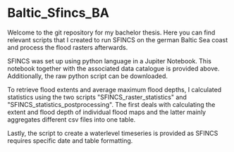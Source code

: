 # Baltic_Sfincs_BA
 Welcome to the git repository for my bachelor thesis. Here you can find relevant scripts that I created to run SFINCS on
 the german Baltic Sea coast and process the flood rasters afterwards.

SFINCS was set up using python language in a Jupiter Notebook.
This notebook together with the associated data catalogue is provided above. 
Additionally, the raw python script can be downloaded.

To retrieve flood extents and average maximum flood depths,
I calculated statistics using the two scripts "SFINCS_raster_statistics" and "SFINCS_statistics_postprocessing".
The first deals with calculating the extent and flood depth of individual flood maps and the latter mainly aggregates different csv files into one table.

Lastly, the script to create a waterlevel timeseries is provided as SFINCS requires specific date and table formatting. 

